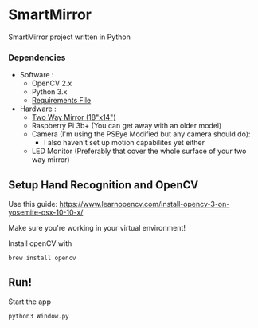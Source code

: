 # SmartMirror
SmartMirror project written in Python

### Dependencies
- Software :
  - OpenCV 2.x
  - Python 3.x
  - [Requirements File](requirements.txt)
- Hardware :
  - [Two Way Mirror (18"x14")](https://www.twowaymirrors.com/smart-mirror/)
  - Raspberry Pi 3b+ (You can get away with an older model)
  - Camera (I'm using the PSEye Modified but any camera should do):
      -  I also haven't set up motion capabilites yet either
  - LED Monitor (Preferably that cover the whole surface of your two way mirror)
  
## Setup Hand Recognition and OpenCV
Use this guide: https://www.learnopencv.com/install-opencv-3-on-yosemite-osx-10-10-x/

Make sure you're working in your virtual environment!

Install openCV with 
```shell
brew install opencv
```
## Run!
Start the app
```shell
python3 Window.py
```
 
